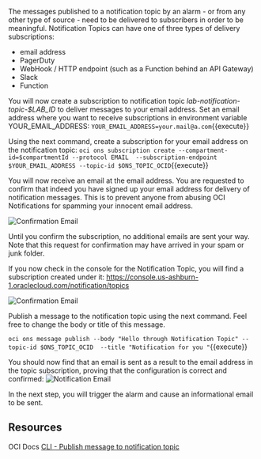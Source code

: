 The messages published to a notification topic by an alarm - or from any other type of source - need to be delivered to subscribers in order to be meaningful. Notification Topics can have one of three types of delivery subscriptions:
* email address 
* PagerDuty
* WebHook / HTTP endpoint (such as a Function behind an API Gateway)
* Slack
* Function

You will now create a subscription to notification topic *lab-notification-topic-$LAB_ID* to deliver messages to your email address. Set an email address where you want to receive subscriptions in environment variable YOUR_EMAIL_ADDRESS: 
`YOUR_EMAIL_ADDRESS=your.mail@a.com`{{execute}}

Using the next command, create a subscription for your email address on the notification topic:
`oci ons subscription create --compartment-id=$compartmentId --protocol EMAIL  --subscription-endpoint $YOUR_EMAIL_ADDRESS --topic-id $ONS_TOPIC_OCID`{{execute}} 

You will now receive an email at the email address. You are requested to confirm that indeed you have signed up your email address for delivery of notification messages. This is to prevent anyone from abusing OCI Notifications for spamming your innocent email address.

![Confirmation Email](/RedExpertAlliance/courses/oci-course/monitoring-metrics-alarms-on-oci/assets/oci-subscription-confirmation.png)

Until you confirm the subscription, no additional emails are sent your way. Note that this request for confirmation may have arrived in your spam or junk folder.

If you now check in the console for the Notification Topic, you will find a subscription created under it:
https://console.us-ashburn-1.oraclecloud.com/notification/topics

![Confirmation Email](/RedExpertAlliance/courses/oci-course/monitoring-metrics-alarms-on-oci/assets/oci-email-subscription.png)

Publish a message to the notification topic using the next command. Feel free to change the body or title of this message.

`oci ons message publish --body "Hello through Notification Topic" --topic-id $ONS_TOPIC_OCID  --title "Notification for you "`{{execute}}

You should now find that an email is sent as a result to the email address in the topic subscription, proving that the configuration is correct and confirmed:
![Notification Email](/RedExpertAlliance/courses/oci-course/monitoring-metrics-alarms-on-oci/assets/oci-notification-email.png)

In the next step, you will trigger the alarm and cause an informational email to be sent.

## Resources
OCI Docs [CLI - Publish message to notification topic](https://docs.cloud.oracle.com/en-us/iaas/tools/oci-cli/2.9.2/oci_cli_docs/cmdref/ons/message/publish.html)